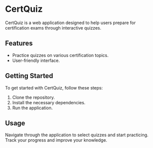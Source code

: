 # CertQuiz

CertQuiz is a web application designed to help users prepare for certification exams through interactive quizzes.



## Features

-   Practice quizzes on various certification topics.
-   User-friendly interface.

## Getting Started

To get started with CertQuiz, follow these steps:

1.  Clone the repository.
2.  Install the necessary dependencies.
3.  Run the application.

## Usage

Navigate through the application to select quizzes and start practicing. Track your progress and improve your knowledge.
